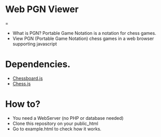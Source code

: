 # Web PGN Viewer
=
- What is PGN? Portable Game Notation is a notation for chess games.
- View PGN (Portable Game Notation) chess games in a web browser supporting javascript

Dependencies.
=======
- <a href="https://github.com/oakmac/chessboardjs/">Chessboard.js</a>
- <a href="https://github.com/jhlywa/chess.js">Chess.js</a>


How to?
==
- You need a WebServer (no PHP or database needed)
- Clone this repository on your public_html
- Go to example.html to check how it works.
